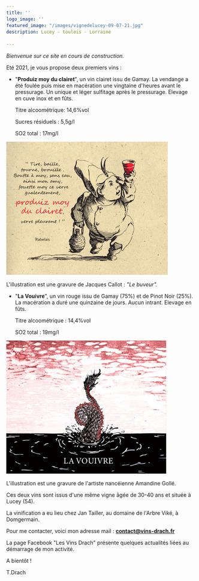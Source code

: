 ```yaml
---
title: ''
logo_image: ''
featured_image: "/images/vignedelucey-09-07-21.jpg"
description: Lucey - toulois - Lorraine

---
```

_Bienvenue sur ce site en cours de construction._

Eté 2021, je vous propose deux premiers vins :

* "**Produiz moy du clairet**", un vin clairet issu de Gamay. La vendange a été foulée puis mise en macération une vingtaine d'heures avant le pressurage. Un unique et léger sulfitage après le pressurage. Elevage en cuve inox et en fûts. 

  Titre alcoométrique: 14,6%vol

  Sucres résiduels : 5,5g/l 

  SO2 total : 17mg/l

![](images/clairet-test-3.jpg)

L'illustration est une gravure de Jacques Callot : _"Le buveur"._

* "**La Vouivre**",  un vin rouge issu de Gamay (75%) et de Pinot Noir (25%). La macération a duré une quinzaine de jours. Aucun intrant. Elevage en fûts.

  Titre alcoométrique : 14,4%vol

  SO2 total : 19mg/l

![](images/la-vouivre_test4-2.jpg)

L'illustration est une gravure de l'artiste nancéienne Amandine Gollé.

Ces deux vins sont issus d'une même vigne âgée de 30-40 ans et située à Lucey (54).

La vinification a eu lieu chez Jan Tailler, au domaine de l'Arbre Viké, à Domgermain.

Pour me contacter, voici mon adresse mail : [**contact@vins-drach.fr**](mailto:contact@vins-drach.fr)

La page Facebook "Les Vins Drach" présente quelques actualités liées au démarrage de mon activité.

A bientôt !

T.Drach